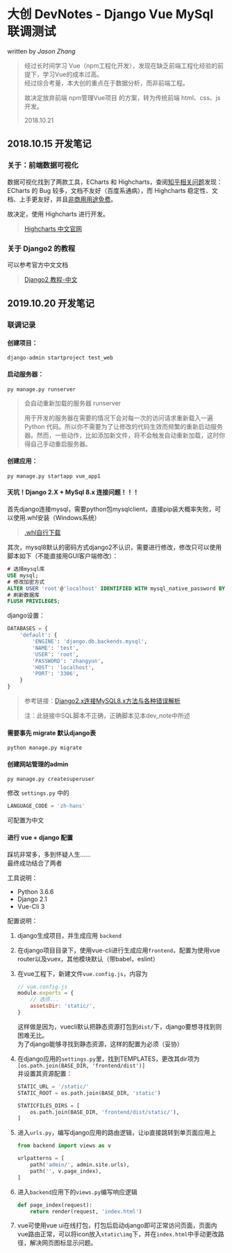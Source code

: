 # 大创 DevNotes - Django Vue MySql 联调测试

written by *Jason Zhang*

> 经过长时间学习 Vue（npm工程化开发），发现在缺乏前端工程化经验的前提下，学习Vue的成本过高。\
> 经过综合考量，本大创的重点在于数据分析，而非前端工程。
>
> 故决定放弃前端 npm管理Vue项目 的方案，转为传统前端 html、css、js 开发。
>
> 2018.10.21

## 2018.10.15 开发笔记

### 关于：前端数据可视化

数据可视化找到了两款工具，ECharts 和 Highcharts，查阅[知乎相关问题](https://www.zhihu.com/question/21438840)发现：ECharts 的 Bug 较多，文档不友好（百度系通病），而 Highcharts 稳定性、文档、上手更友好，并且[非商用用途免费](https://highcharts.com.cn/license)。

故决定，使用 Highcharts 进行开发。

> [Highcharts 中文官网](https://www.hcharts.cn/)

### 关于 Django2 的教程

可以参考官方中文文档

> [Django2 教程-中文](https://docs.djangoproject.com/zh-hans/2.1/intro/)

## 2019.10.20 开发笔记

### 联调记录

#### 创建**项目**：

```
django-admin startproject test_web
```

#### 启动服务器：

```
py manage.py runserver
```

> 会自动重新加载的服务器 runserver
> 
> 用于开发的服务器在需要的情况下会对每一次的访问请求重新载入一遍 Python 代码。所以你不需要为了让修改的代码生效而频繁的重新启动服务器。然而，一些动作，比如添加新文件，将不会触发自动重新加载，这时你得自己手动重启服务器。

#### 创建**应用**：

```
py manage.py startapp vue_app1
```

#### **天坑！Django 2.X + MySql 8.x 连接问题！！！**

首先django连接mysql，需要python包mysqlclient，直接pip装大概率失败，可以使用.whl安装（Windows系统）

> [.whl自行下载](https://www.lfd.uci.edu/~gohlke/pythonlibs/)

其次，mysql8默认的密码方式django2不认识，需要进行修改，修改只可以使用脚本如下（不能直接用GUI客户端修改）：

```sql
# 选择mysql库
USE mysql;
# 修改加密方式
ALTER USER 'root'@'localhost' IDENTIFIED WITH mysql_native_password BY 'zhangyun';
# 刷新数据库
FLUSH PRIVILEGES;
```

django设置：
```python
DATABASES = {
    'default': {
        'ENGINE': 'django.db.backends.mysql',
        'NAME': 'test',
        'USER': 'root',
        'PASSWORD': 'zhangyun',
        'HOST': 'localhost',
        'PORT': '3306',
    }
}
```

> 参考链接：[Django2.x连接MySQL8.x方法与各种错误解析](https://blog.csdn.net/w18211679321/article/details/82709460)
> 
> 注：此链接中SQL脚本不正确，正确脚本见本dev_note中所述

#### 需要事先 migrate 默认django表

```
python manage.py migrate
```

#### 创建网站管理的admin

```
py manage.py createsuperuser
```

修改 `settings.py` 中的

```python
LANGUAGE_CODE = 'zh-hans'
```

可配置为中文

#### 进行 vue + django 配置

踩坑非常多，多到怀疑人生……\
最终成功结合了两者

工具说明：
* Python 3.6.6
* Django 2.1
* Vue-Cli 3

配置说明：

1. django生成项目，并生成应用 `backend`

2. 在django项目目录下，使用vue-cli进行生成应用`frontend`，配置为使用vue router以及vuex，其他模块默认（带babel，eslint）

3. 在vue工程下，新建文件`vue.config.js`，内容为
    ```js
    // vue.config.js
    module.exports = {
        // 选项...
        assetsDir: 'static/',
    }
    ```
    这样做是因为，vuecli默认把静态资源打包到`dist/`下，django要想寻找到则困难无比。\
    为了django能够寻找到静态资源，这样的配置为必须（妥协）

4. 在django应用的`settings.py`里，找到TEMPLATES，更改其dir项为\
    `[os.path.join(BASE_DIR, 'frontend/dist')]`   \
    并设置其资源配置：
    ```python
    STATIC_URL = '/static/'
    STATIC_ROOT = os.path.join(BASE_DIR, 'static')

    STATICFILES_DIRS = [
        os.path.join(BASE_DIR, 'frontend/dist/static/'),
    ]
    ```
5. 进入`urls.py`，编写django应用的路由逻辑，让ip直接跳转到单页面应用上
    ```python
    from backend import views as v

    urlpatterns = [
        path('admin/', admin.site.urls),
        path('', v.page_index),
    ]
    ```

6. 进入`backend`应用下的`views.py`编写响应逻辑
    ```python
    def page_index(request):
        return render(request, 'index.html')
    ```

7. vue可使用vue ui在线打包，打包后启动django即可正常访问页面，页面内vue路由正常，可以将icon放入`static\img`下，并在`index.html`中手动更改路径，解决网页图标显示问题。
